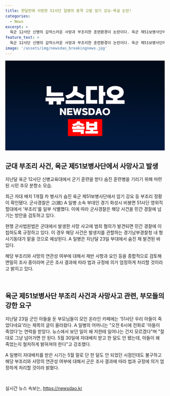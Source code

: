 ```yaml
---
title: 한달만에 사망한 51사단 일병의 충격 고발 암기 강요·욕설 논란!
categories:
  - News
excerpt: >
  육군 12사단 신병의 갑작스러운 사망과 부조리한 훈련환경이 논란이다. 육군 제51보병사단에서 신병이 숨진 후, 암기 강요와 욕설 등의 부조리한 행위가 확인되었으며, 군사경찰이 민간 경찰에 수사를 의뢰할 것으로 전해졌다. 사망과 부조리 행위의 연관성 여부를 면밀히 조사하고 엄정한 조치를 취할 것이라는 군의 입장에 부모들은 분노와 슬픔을 털어놨다. 민간 경찰이 수사를 맡게 된다면 사건의 진실이 밝혀질 것으로 기대된다.
feature_text: >
  육군 12사단 신병의 갑작스러운 사망과 부조리한 훈련환경이 논란이다. 육군 제51보병사단에서 신병이 숨진 후, 암기 강요와 욕설 등의 부조리한 행위가 확인되었으며, 군사경찰이 민간 경찰에 수사를 의뢰할 것으로 전해졌다. 사망과 부조리 행위의 연관성 여부를 면밀히 조사하고 엄정한 조치를 취할 것이라는 군의 입장에 부모들은 분노와 슬픔을 털어놨다. 민간 경찰이 수사를 맡게 된다면 사건의 진실이 밝혀질 것으로 기대된다.
image: '/assets/img/newsdao_breakingnews.jpg'
---
```


<p><img src="/assets/img/newsdao_breakingnews.jpg" alt="bookingtag 속보" /></p>

<p data-ke-size="size16"></p>

<h2 data-ke-size="size26">군대 부조리 사건, 육군 제51보병사단에서 사망사고 발생</h2>

<p data-ke-size="size16">지난달 육군 12사단 신병교육대에서 군기 훈련을 받다 숨진 훈련병을 기리기 위해 마련된 시민 추모 분향소 모습.</p>

<p data-ke-size="size16">최근 자대 배치 1개월 차 병사가 숨진 육군 제51보병사단에서 암기 강요 등 부조리 정황이 확인됐다. 군사경찰은 고(故) A 일병 소속 부대인 경기 화성시 비봉면 51사단 영외직할대에서 '부조리'를 일부 식별했다. 이에 따라 군사경찰은 해당 사건을 민간 경찰에 넘기는 방안을 검토하고 있다.</p>

<p data-ke-size="size16">현행 군사법원법은 군대에서 발생한 사망 사고에 범죄 혐의가 발견되면 민간 경찰에 이첩하도록 규정하고 있다. 이 경우 해당 사건은 발생지를 관할하는 경기남부경찰청 내 형사기동대가 맡을 것으로 예상된다. A 일병은 지난달 23일 부대에서 숨진 채 발견된 바 있다.</p>

<p data-ke-size="size16">해당 부조리와 사망의 연관성 여부에 대해서 제반 사항과 요인 등을 종합적으로 검토해 면밀히 조사 중이라며 군은 조사 결과에 따라 법과 규정에 의거 엄정하게 처리할 것이라고 밝히고 있다.</p>

<p data-ke-size="size16">&nbsp;</p>

<h2 data-ke-size="size26">육군 제51보병사단 부조리 사건과 사망사고 관련, 부모들의 강한 요구</h2>

<p data-ke-size="size16">지난달 23일 군인 아들을 둔 부모님들이 모인 온라인 카페에는 '51사단 우리 아들이 죽었다네요'라는 제목의 글이 올라왔다. A 일병의 어머니는 "오전 6시에 전화로 '아들이 죽었다'는 연락을 받았다. 뉴스에서 보던 일이 왜 저한테 일어나는 건지 모르겠다"며 "절대로 그냥 넘어가면 안 된다. 5월 30일에 자대배치 받고 한 달도 안 됐는데, 아들이 왜 죽었는지 철저하게 밝혀져야 한다"고 강조했다.</p>

<p data-ke-size="size16">A 일병이 자대배치를 받은 시기는 5월 말로 단 한 달도 안 되었던 시점인데도 불구하고 해당 부조리와 사망의 연관성 여부에 대해서 군은 조사 결과에 따라 법과 규정에 의거 엄정하게 처리할 것이라 밝혔다.</p>

<p data-ke-size="size16">&nbsp;</p>
실시간 뉴스 속보는, <a href="https://newsdao.kr" rel="dofollow">https://newsdao.kr</a>


